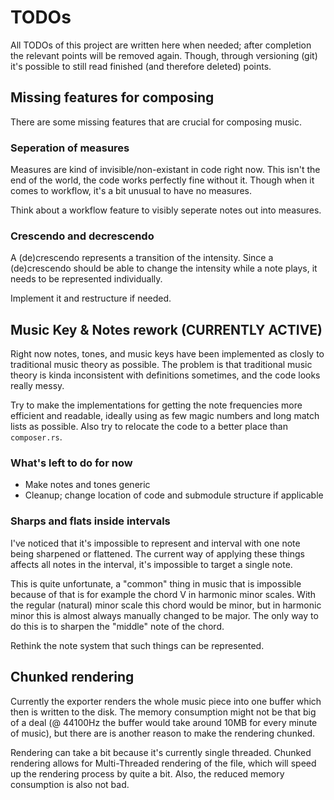 # TODOs

All TODOs of this project are written here when needed; after completion the
relevant points will be removed again. Though, through versioning (git) it's
possible to still read finished (and therefore deleted) points.

## Missing features for composing

There are some missing features that are crucial for composing music.

### Seperation of measures

Measures are kind of invisible/non-existant in code right now. This isn't the
end of the world, the code works perfectly fine without it. Though when it comes
to workflow, it's a bit unusual to have no measures.

Think about a workflow feature to visibly seperate notes out into measures.

### Crescendo and decrescendo

A (de)crescendo represents a transition of the intensity. Since a (de)crescendo
should be able to change the intensity while a note plays, it needs to be
represented individually.

Implement it and restructure if needed.

## Music Key & Notes rework (CURRENTLY ACTIVE)

Right now notes, tones, and music keys have been implemented as closly to
traditional music theory as possible. The problem is that traditional music
theory is kinda inconsistent with definitions sometimes, and the code looks
really messy.

Try to make the implementations for getting the note frequencies more efficient
and readable, ideally using as few magic numbers and long match lists as
possible. Also try to relocate the code to a better place than `composer.rs`.

### What's left to do for now

- Make notes and tones generic
- Cleanup; change location of code and submodule structure if applicable

### Sharps and flats inside intervals

I've noticed that it's impossible to represent and interval with one note being
sharpened or flattened. The current way of applying these things affects all
notes in the interval, it's impossible to target a single note.

This is quite unfortunate, a "common" thing in music that is impossible
because of that is for example the chord V in harmonic minor scales. With the
regular (natural) minor scale this chord would be minor, but in harmonic minor
this is almost always manually changed to be major. The only way to do this is
to sharpen the "middle" note of the chord.

Rethink the note system that such things can be represented.

## Chunked rendering

Currently the exporter renders the whole music piece into one buffer which then
is written to the disk. The memory consumption might not be that big of a deal
(@ 44100Hz the buffer would take around 10MB for every minute of music), but
there are is another reason to make the rendering chunked.

Rendering can take a bit because it's currently single threaded. Chunked
rendering allows for Multi-Threaded rendering of the file, which will speed up
the rendering process by quite a bit. Also, the reduced memory consumption is
also not bad.
